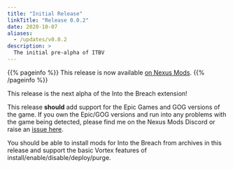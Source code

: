 ```yaml
---
title: "Initial Release"
linkTitle: "Release 0.0.2"
date: 2020-10-07
aliases:
  - /updates/v0.0.2
description: >
  The initial pre-alpha of ITBV
---
```


{{% pageinfo %}}
This release is now available [on Nexus Mods](https://www.nexusmods.com/site/mods/176?tab=files).
{{% /pageinfo %}}

This release is the next alpha of the Into the Breach extension!

This release **should** add support for the Epic Games and GOG versions of the game. If you own the Epic/GOG versions and run into any problems with the game being detected, please find me on the Nexus Mods Discord or raise an [issue here](https://github.com/agc93/vortex-intothebreach/issues).

You should be able to install mods for Into the Breach from archives in this release and support the basic Vortex features of install/enable/disable/deploy/purge.